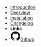 <!-- markdownlint-disable-next-line first-line-heading -->
- [Introduction](docs/introduction)
- [Overview](docs/overview)
- [Installation](docs/installation)
- [Changelog](CHANGELOG)
- **Links**
- [![Github](assets/img/github.svg)Github](https://github.com/exascale-genomics/SAIGE-GPU)
